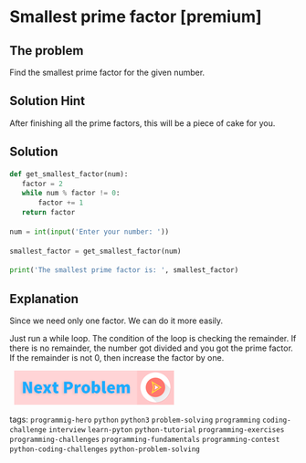 # Smallest prime factor [premium]

## The problem
Find the smallest prime factor for the given number.

## Solution Hint
After finishing all the prime factors, this will be a piece of cake for you.

## Solution
```python
def get_smallest_factor(num):
   factor = 2
   while num % factor != 0:
       factor += 1
   return factor
 
num = int(input('Enter your number: '))
 
smallest_factor = get_smallest_factor(num)
 
print('The smallest prime factor is: ', smallest_factor)
```
 
## Explanation
Since we need only one factor. We can do it more easily. 

Just run a while loop. The condition of the loop is checking the remainder. If there is no remainder, the number got divided and you got the prime factor. If the remainder is not 0, then increase the factor by one.  


&nbsp;
[![Next Page](../assets/next-button.png)](../Reverse/Reverse-String.md)
&nbsp;

tags:  `programmig-hero`  `python`  `python3`  `problem-solving`  `programming`  `coding-challenge`  `interview`  `learn-pyton`  `python-tutorial`  `programming-exercises`  `programming-challenges`  `programming-fundamentals`  `programming-contest`  `python-coding-challenges`  `python-problem-solving`